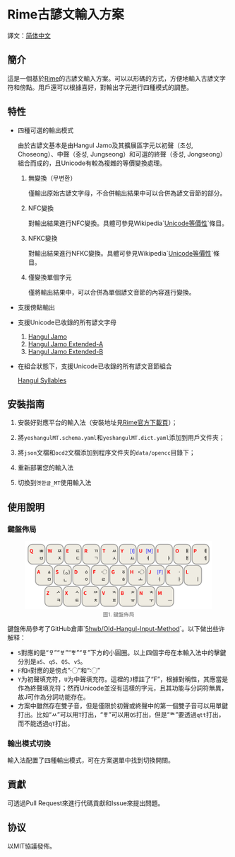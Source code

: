 # Rime古諺文輸入方案

譯文：[简体中文](../README.md)

## 簡介

這是一個基於[Rime](https://rime.im/)的古諺文輸入方案。可以以形碼的方式，方便地輸入古諺文字符和傍點。用戶還可以根據喜好，對輸出字元進行四種模式的調整。

## 特性

- 四種可選的輸出模式

  由於古諺文基本是由Hangul Jamo及其擴展區字元以初聲（초성, Choseong）、中聲（중성, Jungseong）和可選的終聲（종성, Jongseong）組合而成的，且Unicode有較為複雜的等價變換處理。

  1. 無變換（무변환）

     僅輸出原始古諺文字母，不合併輸出結果中可以合併為諺文音節的部分。

  2. NFC變換

     對輸出結果進行NFC變換。具體可參見Wikipedia\`[Unicode等價性](https://zh.wikipedia.org/w/index.php?title=Unicode%E7%AD%89%E5%83%B9%E6%80%A7&oldformat=true)\`條目。

  3. NFKC變換

     對輸出結果進行NFKC變換。具體可參見Wikipedia\`[Unicode等價性](https://zh.wikipedia.org/w/index.php?title=Unicode%E7%AD%89%E5%83%B9%E6%80%A7&oldformat=true)\`條目。

  4. 僅變換單個字元

     僅將輸出結果中，可以合併為單個諺文音節的內容進行變換。

- 支援傍點輸出
- 支援Unicode已收錄的所有諺文字母
  1. [Hangul Jamo](https://www.unicode.org/charts/PDF/UA960.pdf)
  2. [Hangul Jamo Extended-A](https://www.unicode.org/charts/PDF/UA960.pdf)
  3. [Hangul Jamo Extended-B](https://www.unicode.org/charts/PDF/UD7B0.pdf)

- 在組合狀態下，支援Unicode已收錄的所有諺文音節組合

  [Hangul Syllables](https://www.unicode.org/charts/PDF/UAC00.pdf)

## 安裝指南

1. 安裝好對應平台的輸入法（安裝地址見[Rime官方下載頁](https://rime.im/download/)）；

2. 將`yeshangulMT.schema.yaml`和`yeshangulMT.dict.yaml`添加到用戶文件夾；
3. 將`json`文檔和`ocd2`文檔添加到程序文件夹的`data/opencc`目錄下；
4. 重新部署您的輸入法
5. 切換到`옛한글_MT`使用輸入法

## 使用說明

### 鍵盤佈局

<figure>
    <img src="../src/keyboard_layout.svg" alt="圖1. 鍵盤佈局">
    <figcaption style="text-align: center; color: rgba(0, 0, 0, 60%); font-size: 0.85em">圖1. 鍵盤佈局</figcaption>
</figure>



鍵盤佈局參考了GitHub倉庫\`[5hwb/Old-Hangul-Input-Method](https://github.com/5hwb/Old-Hangul-Input-Method)\`。以下做出些许解释：

- `S`對應的是“ㅱ”“ㅸ”“ㅹ”“ㆄ”下方的小圓圈。以上四個字母在本輸入法中的擊鍵分別是`aS`、`qS`、`QS`、`vS`。
- `F`和`H`對應的是傍点“〮”和“〯”
- `Y`为初聲填充符，`U`为中聲填充符。這裡的`J`標註了“F”，根據對稱性，其應當是作為終聲填充符；然而Unicode並沒有這樣的字元，且其功能与分詞符無異，故J可作為分詞功能存在。
- 方案中雖然存在雙子音，但是僅限於初聲或終聲中的第一個雙子音可以用單鍵打出。比如“ㅆ”可以用`T`打出，“ㅹ”可以用`QS`打出，但是“ᄥ”要透過`qtt`打出，而不能透過`qT`打出。

### 輸出模式切換

輸入法配置了四種輸出模式，可在方案選單中找到切換開關。

## 貢獻

可透過Pull Request來進行代碼貢獻和Issue來提出問題。

## 协议

以MIT協議發佈。